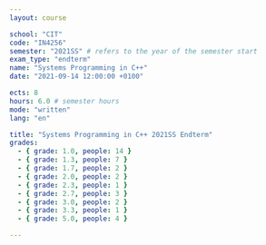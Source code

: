 ```yaml
---
layout: course

school: "CIT"
code: "IN4256"
semester: "2021SS" # refers to the year of the semester start
exam_type: "endterm"
name: "Systems Programming in C++"
date: "2021-09-14 12:00:00 +0100"

ects: 8
hours: 6.0 # semester hours
mode: "written"
lang: "en"

title: "Systems Programming in C++ 2021SS Endterm"
grades:
  - { grade: 1.0, people: 14 }
  - { grade: 1.3, people: 7 }
  - { grade: 1.7, people: 2 }
  - { grade: 2.0, people: 2 }
  - { grade: 2.3, people: 1 }
  - { grade: 2.7, people: 3 }
  - { grade: 3.0, people: 2 }
  - { grade: 3.3, people: 1 }
  - { grade: 5.0, people: 4 }

---
```



